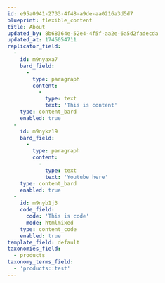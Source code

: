 ```yaml
---
id: e95a0941-2733-4f48-a9de-aa0216a3d5d7
blueprint: flexible_content
title: About
updated_by: 8b68364e-52e4-4f5f-aa2e-6a5d2fadecda
updated_at: 1745054711
replicator_field:
  -
    id: m9nyaxa7
    bard_field:
      -
        type: paragraph
        content:
          -
            type: text
            text: 'This is content'
    type: content_bard
    enabled: true
  -
    id: m9nykz19
    bard_field:
      -
        type: paragraph
        content:
          -
            type: text
            text: 'Youtube here'
    type: content_bard
    enabled: true
  -
    id: m9nyb1j3
    code_field:
      code: 'This is code'
      mode: htmlmixed
    type: content_code
    enabled: true
template_field: default
taxonomies_field:
  - products
taxonomy_terms_field:
  - 'products::test'
---
```

